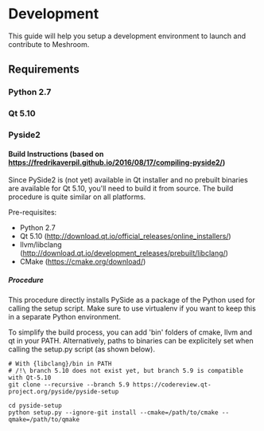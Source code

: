 # Development
This guide will help you setup a development environment to launch and contribute to Meshroom.

## Requirements
### Python 2.7
### Qt 5.10
### Pyside2
#### Build Instructions (based on https://fredrikaverpil.github.io/2016/08/17/compiling-pyside2/)

Since PySide2 is (not yet) available in Qt installer and no prebuilt binaries are available for Qt 5.10, 
you'll need to build it from source. The build procedure is quite similar on all platforms.

Pre-requisites:
* Python 2.7
* Qt 5.10 (http://download.qt.io/official_releases/online_installers/)
* llvm/libclang (http://download.qt.io/development_releases/prebuilt/libclang/)
* CMake (https://cmake.org/download/)

##### Procedure
This procedure directly installs PySide as a package of the Python used for calling the setup script.
Make sure to use virtualenv if you want to keep this in a separate Python environment.

To simplify the build process, you can add 'bin' folders of cmake, llvm and qt in your PATH.
Alternatively, paths to binaries can be explicitely set when calling the setup.py script (as shown below).

```
# With {libclang}/bin in PATH
# /!\ branch 5.10 does not exist yet, but branch 5.9 is compatible with Qt-5.10
git clone --recursive --branch 5.9 https://codereview.qt-project.org/pyside/pyside-setup 

cd pyside-setup
python setup.py --ignore-git install --cmake=/path/to/cmake --qmake=/path/to/qmake
```

 
